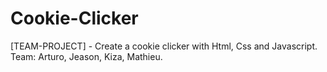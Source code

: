 # Cookie-Clicker
[TEAM-PROJECT] - Create a cookie clicker with Html, Css and Javascript. Team: Arturo, Jeason, Kiza, Mathieu.

